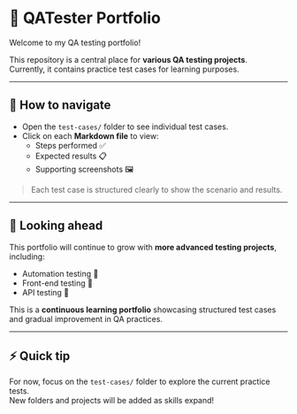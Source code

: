 # 🧪 QATester Portfolio

Welcome to my QA testing portfolio!  

This repository is a central place for **various QA testing projects**.  
Currently, it contains practice test cases for learning purposes.

---

## 📂 How to navigate

- Open the `test-cases/` folder to see individual test cases.  
- Click on each **Markdown file** to view:
  - Steps performed ✅
  - Expected results 📋
  - Supporting screenshots 🖼️  

> Each test case is structured clearly to show the scenario and results.

---

## 🚀 Looking ahead

This portfolio will continue to grow with **more advanced testing projects**, including:  
- Automation testing 🤖  
- Front-end testing 🎨    
- API testing 📡  

This is a **continuous learning portfolio** showcasing structured test cases and gradual improvement in QA practices.

---

## ⚡ Quick tip

For now, focus on the `test-cases/` folder to explore the current practice tests.  
New folders and projects will be added as skills expand!
